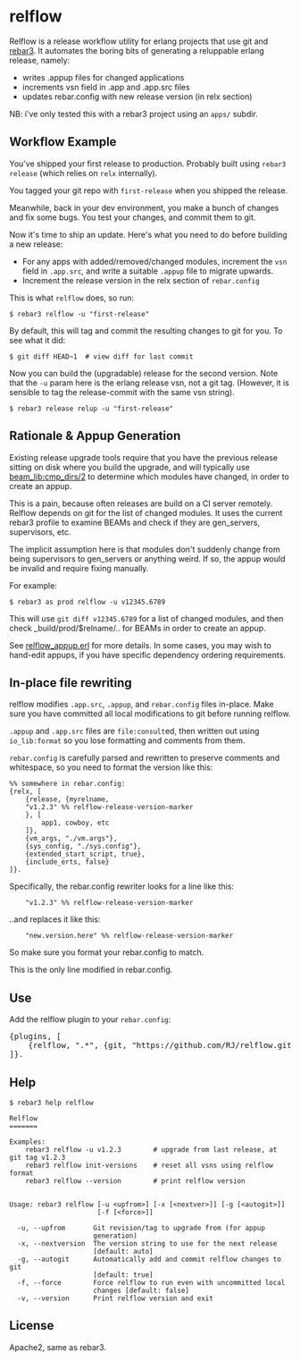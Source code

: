 relflow
=======

Relflow is a release workflow utility for erlang projects that use git and
[rebar3](https://github.com/rebar/rebar3). It automates the boring bits of generating a reluppable erlang
release, namely:

* writes .appup files for changed applications
* increments vsn field in .app and .app.src files
* updates rebar.config with new release version (in relx section)

NB: i've only tested this with a rebar3 project using an `apps/` subdir.

Workflow Example
----------------

You've shipped your first release to production. Probably built using
`rebar3 release` (which relies on `relx` internally).

You tagged your git repo with `first-release` when you shipped the release.

Meanwhile, back in your dev environment, you make a bunch of changes and
fix some bugs. You test your changes, and commit them to git.

Now it's time to ship an update. Here's what you need to
do before building a new release:

* For any apps with added/removed/changed modules, increment the `vsn`
  field in `.app.src`, and write a suitable `.appup` file to migrate upwards.
* Increment the release version in the relx section of `rebar.config`

This is what `relflow` does, so run:

    $ rebar3 relflow -u "first-release"

By default, this will tag and commit the resulting changes to git for
you. To see what it did:

    $ git diff HEAD~1  # view diff for last commit

Now you can build the (upgradable) release for the second version.
Note that the `-u` param here is the erlang release vsn, not a git tag.
(However, it is sensible to tag the release-commit with the same vsn string).

    $ rebar3 release relup -u "first-release"

Rationale & Appup Generation
----------------------------

Existing release upgrade tools require that you have the previous release
sitting on disk where you build the upgrade, and will typically use
[beam_lib:cmp_dirs/2](http://www.erlang.org/doc/man/beam_lib.html#cmp_dirs-2)
to determine which modules have changed, in order to create an appup.

This is a pain, because often releases are build on a CI server remotely.
Relflow depends on git for the list of changed modules. It uses the current
rebar3 profile to examine BEAMs and check if they are gen_servers, supervisors, etc.

The implicit assumption here is that modules don't suddenly change from being supervisors to gen_servers or anything weird. If so, the appup would be invalid and require fixing manually.

For example:

    $ rebar3 as prod relflow -u v12345.6789

This will use `git diff v12345.6789` for a list of changed modules, and then
check _build/prod/$relname/.. for BEAMs in order to create an appup.

See [relflow_appup.erl](https://github.com/RJ/relflow/blob/master/src/relflow_appup.erl) for more details.
In some cases, you may wish to hand-edit appups, if you have specific dependency ordering requirements.


In-place file rewriting
-----------------------

relflow modifies `.app.src`, `.appup`, and `rebar.config` files in-place.
Make sure you have committed all local modifications to git before running relflow.

`.appup` and `.app.src` files are `file:consult`ed, then written out
using `io_lib:format` so you lose formatting and comments from them.

`rebar.config` is carefully parsed and rewritten to preserve comments
and whitespace, so you need to format the version like this:

    %% somewhere in rebar.config:
    {relx, [
        {release, {myrelname,
        "v1.2.3" %% relflow-release-version-marker
        }, [
            app1, cowboy, etc
        ]},
        {vm_args, "./vm.args"},
        {sys_config, "./sys.config"},
        {extended_start_script, true},
        {include_erts, false}
    ]}.

Specifically, the rebar.config rewriter looks for a line like this:

        "v1.2.3" %% relflow-release-version-marker

..and replaces it like this:

        "new.version.here" %% relflow-release-version-marker

So make sure you format your rebar.config to match.

This is the only line modified in rebar.config.

Use
---

Add the relflow plugin to your `rebar.config`:

<pre>
{plugins, [
    {relflow, ".*", {git, "https://github.com/RJ/relflow.git", {branch, "master"}}}
]}.
</pre>


Help
----

    $ rebar3 help relflow

    Relflow
    =======

    Examples:
        rebar3 relflow -u v1.2.3        # upgrade from last release, at git tag v1.2.3
        rebar3 relflow init-versions    # reset all vsns using relflow format
        rebar3 relflow --version        # print relflow version


    Usage: rebar3 relflow [-u <upfrom>] [-x [<nextver>]] [-g [<autogit>]]
                          [-f [<force>]]

      -u, --upfrom       Git revision/tag to upgrade from (for appup
                         generation)
      -x, --nextversion  The version string to use for the next release
                         [default: auto]
      -g, --autogit      Automatically add and commit relflow changes to git
                         [default: true]
      -f, --force        Force relflow to run even with uncommitted local
                         changes [default: false]
      -v, --version      Print relflow version and exit


License
-------

Apache2, same as rebar3.
